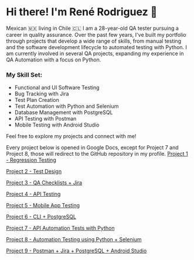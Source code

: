 # Hi there! I'm René Rodriguez 👋
Mexican 🇲🇽 living in Chile 🇨🇱
I am a 28-year-old QA tester pursuing a career in quality assurance. Over the past few years, I've built my portfolio through projects that develop a wide range of skills, from manual testing and the software development lifecycle to automated testing with Python. I am currently involved in several QA projects, expanding my experience in QA Automation with a focus on Python.

### My Skill Set:
- Functional and UI Software Testing
- Bug Tracking with Jira
- Test Plan Creation
- Test Automation with Python and Selenium
- Database Management with PostgreSQL
- API Testing with Postman
- Mobile Testing with Android Studio

Feel free to explore my projects and connect with me!

Every project below is opened in Google Docs, except for Project 7 and Project 8, those will redirect to the GitHub repository in my profile.
[Project 1 - Regression Testing](https://docs.google.com/document/d/1qKCLoay8SRxqZMPjhwVPnYGx9W2UnNGU/edit)

[Project 2 - Test Design](https://docs.google.com/document/d/134Rpi2-aU3H0BdntM9ysai5943nwxzBH/edit?usp=sharing&ouid=108544210866823258605&rtpof=true&sd=true)

[Project 3 - QA Checklists + Jira](https://docs.google.com/document/d/18IpZT7NrMPuEEeAyOm0LZVa1AaTGLldi/edit?usp=sharing&ouid=108544210866823258605&rtpof=true&sd=true)

[Project 4 - API Testing](https://docs.google.com/document/d/10UtI4yhfPPVZdjwWQarnrX-OoT1AVGIy/edit?usp=sharing&ouid=108544210866823258605&rtpof=true&sd=true)

[Project 5 - Mobile App Testing](https://docs.google.com/document/d/1yr53Y1YqQlWV1pqDX55LTamqA4rynDtt/edit?usp=sharing&ouid=108544210866823258605&rtpof=true&sd=true)

[Project 6 - CLI + PostgreSQL](https://docs.google.com/document/d/1SPgInUZbVkknBR83UXSrVnJKSIcXBYTn/edit?usp=sharing&ouid=108544210866823258605&rtpof=true&sd=true)

[Project 7 - API Automation Tests with Python ](https://github.com/renerodg/qa-project-Urban-Grocers-app-es)

[Project 8 - Automation Testing using Python + Selenium](https://github.com/renerodg/qa-project-Urban-Routes-es)

[Project 9 - Postman + Jira + PostgreSQL + Android Studio](https://docs.google.com/document/d/1GVARO7OcYfYrffmvjcSZSETzFyIPAG9I/edit?usp=sharing&ouid=108544210866823258605&rtpof=true&sd=true)

